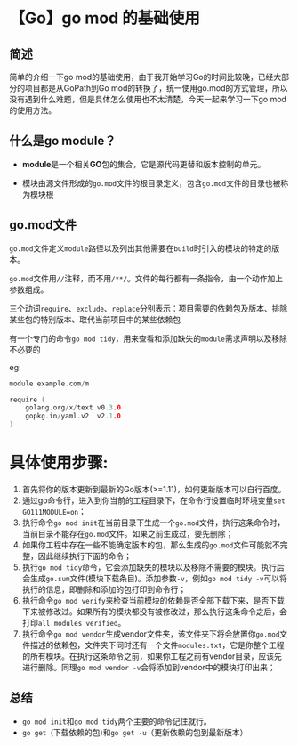 # 【Go】go mod 的基础使用




<!--more-->

## 简述

简单的介绍一下go mod的基础使用，由于我开始学习Go的时间比较晚，已经大部分的项目都是从GoPath到Go mod的转换了，统一使用go.mod的方式管理，所以没有遇到什么难题，但是具体怎么使用也不太清楚，今天一起来学习一下go mod的使用方法。

## 什么是go module？

- **module**是一个相关**GO**包的集合，它是源代码更替和版本控制的单元。

- 模块由源文件形成的`go.mod`文件的根目录定义，包含`go.mod`文件的目录也被称为模块根

## go.mod文件

`go.mod`文件定义`module`路径以及列出其他需要在`build`时引入的模块的特定的版本。

`go.mod`文件用`//`注释，而不用`/**/`。文件的每行都有一条指令，由一个动作加上参数组成。

三个动词`require`、`exclude`、`replace`分别表示：项目需要的依赖包及版本、排除某些包的特别版本、取代当前项目中的某些依赖包

有一个专门的命令`go mod tidy`，用来查看和添加缺失的`module`需求声明以及移除不必要的

eg:

```go
module example.com/m

require (
    golang.org/x/text v0.3.0
    gopkg.in/yaml.v2  v2.1.0
)
```

# 具体使用步骤:

1. 首先将你的版本更新到最新的Go版本(>=1.11)，如何更新版本可以自行百度。
2. 通过go命令行，进入到你当前的工程目录下，在命令行设置临时环境变量`set GO111MODULE=on`；
3. 执行命令`go mod init`在当前目录下生成一个`go.mod`文件，执行这条命令时，当前目录不能存在`go.mod`文件。如果之前生成过，要先删除；
4. 如果你工程中存在一些不能确定版本的包，那么生成的`go.mod`文件可能就不完整，因此继续执行下面的命令；
5. 执行`go mod tidy`命令，它会添加缺失的模块以及移除不需要的模块。执行后会生成`go.sum`文件(模块下载条目)。添加参数`-v`，例如`go mod tidy -v`可以将执行的信息，即删除和添加的包打印到命令行；
6. 执行命令`go mod verify`来检查当前模块的依赖是否全部下载下来，是否下载下来被修改过。如果所有的模块都没有被修改过，那么执行这条命令之后，会打印`all modules verified`。
7. 执行命令`go mod vendor`生成vendor文件夹，该文件夹下将会放置你`go.mod`文件描述的依赖包，文件夹下同时还有一个文件`modules.txt`，它是你整个工程的所有模块。在执行这条命令之前，如果你工程之前有vendor目录，应该先进行删除。同理`go mod vendor -v`会将添加到vendor中的模块打印出来；

## 总结
- `go mod init`和`go mod tidy`两个主要的命令记住就行。
- `go get `(下载依赖的包)和`go get -u`（更新依赖的包到最新版本）
